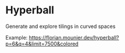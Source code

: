 # Hyperball

Generate and explore tilings in curved spaces

Example: https://florian.mounier.dev/hyperball?p=6&q=4&limit=7500&colored
